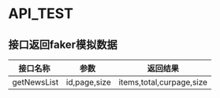 # API_TEST
接口返回faker模拟数据
---
|  接口名称  |  参数  | 返回结果 |
| :-------: |:------:|:-------:|
| getNewsList|id,page,size|items,total,curpage,size|
